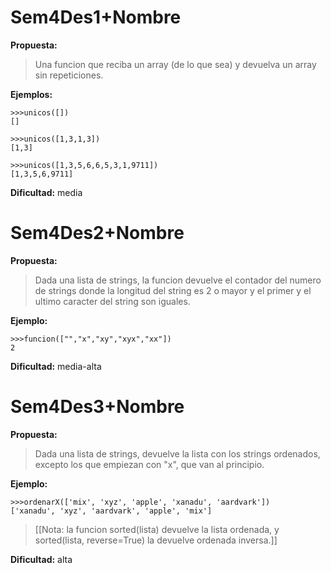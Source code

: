 ﻿Sem4Des1+Nombre
=============

**Propuesta:** 
>Una funcion que reciba un array (de lo que sea) y devuelva un array sin repeticiones.

**Ejemplos:**

	>>>unicos([])
	[]

	>>>unicos([1,3,1,3])
	[1,3]

	>>>unicos([1,3,5,6,6,5,3,1,9711])
	[1,3,5,6,9711]


**Dificultad:** media


Sem4Des2+Nombre
=============

**Propuesta:** 
>Dada una lista de strings, la funcion devuelve el contador del numero de strings donde la longitud del string es 2 o mayor y el primer y el ultimo caracter del string son iguales.

**Ejemplo:**
	
	>>>funcion(["","x","xy","xyx","xx"])
	2


**Dificultad:** media-alta


Sem4Des3+Nombre
=============

**Propuesta:**
>Dada una lista de strings, devuelve la lista con los strings ordenados, excepto los que empiezan con "x", que van al principio.

**Ejemplo:**

	>>>ordenarX(['mix', 'xyz', 'apple', 'xanadu', 'aardvark'])
	['xanadu', 'xyz', 'aardvark', 'apple', 'mix']

>[[Nota: la funcion sorted(lista) devuelve la lista ordenada, y sorted(lista, reverse=True) la devuelve ordenada inversa.]]

**Dificultad:** alta
